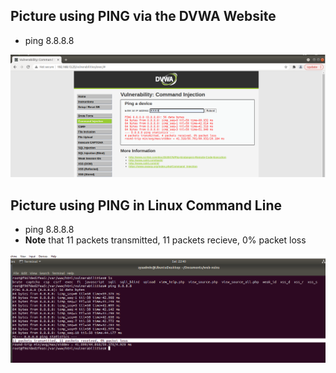## Picture using PING via the DVWA Website
* ping 8.8.8.8

![pic](8.8.8.8.PNG)

## Picture using PING in Linux Command Line
* ping 8.8.8.8
* **Note** that 11 packets transmitted, 11 packets recieve, 0% packet loss

![pic](linping.PNG) 















